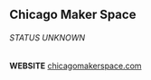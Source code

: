 ## Chicago Maker Space
###### STATUS UNKNOWN

**WEBSITE**
[chicagomakerspace.com](https://www.chicagomakerspace.com/)